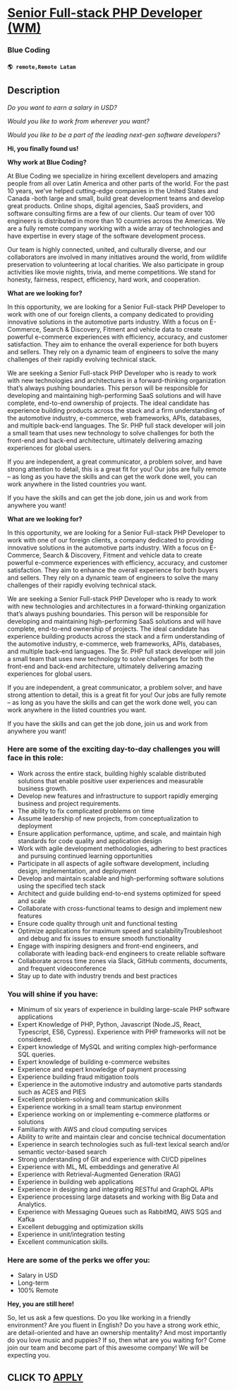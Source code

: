 # [Senior Full-stack PHP Developer (WM)](https://www.remotewlb.com/apply/senior-full-stack-php-developer-wm)  
### Blue Coding  
#### `🌎 remote,Remote Latam`  

## Description

 _Do you want to earn a salary in USD?_

 _Would you like to work from wherever you want?_

 _Would you like to be a part of the leading next-gen software developers?_

  

 **Hi, you finally found us!**

  

**Why work at Blue Coding?**

  

At Blue Coding we specialize in hiring excellent developers and amazing people from all over Latin America and other parts of the world. For the past 10 years, we’ve helped cutting-edge companies in the United States and Canada -both large and small, build great development teams and develop great products. Online shops, digital agencies, SaaS providers, and software consulting firms are a few of our clients. Our team of over 100 engineers is distributed in more than 10 countries across the Americas. We are a fully remote company working with a wide array of technologies and have expertise in every stage of the software development process.

  

Our team is highly connected, united, and culturally diverse, and our collaborators are involved in many initiatives around the world, from wildlife preservation to volunteering at local charities. We also participate in group activities like movie nights, trivia, and meme competitions. We stand for honesty, fairness, respect, efficiency, hard work, and cooperation.

  

 **What are we looking for?**

  

In this opportunity, we are looking for a Senior Full-stack PHP Developer to work with one of our foreign clients, a company dedicated to providing innovative solutions in the automotive parts industry. With a focus on E-Commerce, Search & Discovery, Fitment and vehicle data to create powerful e-commerce experiences with efficiency, accuracy, and customer satisfaction. They aim to enhance the overall experience for both buyers and sellers. They rely on a dynamic team of engineers to solve the many challenges of their rapidly evolving technical stack.

  

We are seeking a Senior Full-stack PHP Developer who is ready to work with new technologies and architectures in a forward-thinking organization that’s always pushing boundaries. This person will be responsible for developing and maintaining high-performing SaaS solutions and will have complete, end-to-end ownership of projects. The ideal candidate has experience building products across the stack and a firm understanding of the automotive industry, e-commerce, web frameworks, APIs, databases, and multiple back-end languages. The Sr. PHP full stack developer will join a small team that uses new technology to solve challenges for both the front-end and back-end architecture, ultimately delivering amazing experiences for global users.

  

If you are independent, a great communicator, a problem solver, and have strong attention to detail, this is a great fit for you! Our jobs are fully remote – as long as you have the skills and can get the work done well, you can work anywhere in the listed countries you want.

If you have the skills and can get the job done, join us and work from anywhere you want!

  

 **What are we looking for?**

  

In this opportunity, we are looking for a Senior Full-stack PHP Developer to work with one of our foreign clients, a company dedicated to providing innovative solutions in the automotive parts industry. With a focus on E-Commerce, Search & Discovery, Fitment and vehicle data to create powerful e-commerce experiences with efficiency, accuracy, and customer satisfaction. They aim to enhance the overall experience for both buyers and sellers. They rely on a dynamic team of engineers to solve the many challenges of their rapidly evolving technical stack.

  

We are seeking a Senior Full-stack PHP Developer who is ready to work with new technologies and architectures in a forward-thinking organization that’s always pushing boundaries. This person will be responsible for developing and maintaining high-performing SaaS solutions and will have complete, end-to-end ownership of projects. The ideal candidate has experience building products across the stack and a firm understanding of the automotive industry, e-commerce, web frameworks, APIs, databases, and multiple back-end languages. The Sr. PHP full stack developer will join a small team that uses new technology to solve challenges for both the front-end and back-end architecture, ultimately delivering amazing experiences for global users.

  

If you are independent, a great communicator, a problem solver, and have strong attention to detail, this is a great fit for you! Our jobs are fully remote – as long as you have the skills and can get the work done well, you can work anywhere in the listed countries you want.

If you have the skills and can get the job done, join us and work from anywhere you want!

  

### Here are some of the exciting day-to-day challenges you will face in this role:

* Work across the entire stack, building highly scalable distributed solutions that enable positive user experiences and measurable business growth.
* Develop new features and infrastructure to support rapidly emerging business and project requirements.
* The ability to fix complicated problems on time
* Assume leadership of new projects, from conceptualization to deployment
* Ensure application performance, uptime, and scale, and maintain high standards for code quality and application design
* Work with agile development methodologies, adhering to best practices and pursuing continued learning opportunities
* Participate in all aspects of agile software development, including design, implementation, and deployment
* Develop and maintain scalable and high-performing software solutions using the specified tech stack
* Architect and guide building end-to-end systems optimized for speed and scale
* Collaborate with cross-functional teams to design and implement new features
* Ensure code quality through unit and functional testing
* Optimize applications for maximum speed and scalabilityTroubleshoot and debug and fix issues to ensure smooth functionality
* Engage with inspiring designers and front-end engineers, and collaborate with leading back-end engineers to create reliable software
* Collaborate across time zones via Slack, GitHub comments, documents, and frequent videoconference
* Stay up to date with industry trends and best practices

  

### You will shine if you have:

* Minimum of six years of experience in building large-scale PHP software applications
* Expert Knowledge of PHP, Python, Javascript (Node.JS, React, Typescript, ES6, Cypress). Experience with PHP frameworks will not be considered.
* Expert knowledge of MySQL and writing complex high-performance SQL queries.
* Expert knowledge of building e-commerce websites
* Experience and expert knowledge of payment processing
* Experience building fraud mitigation tools
* Experience in the automotive industry and automotive parts standards such as ACES and PIES
* Excellent problem-solving and communication skills
* Experience working in a small team startup environment
* Experience working on or implementing e-commerce platforms or solutions
* Familiarity with AWS and cloud computing services
* Ability to write and maintain clear and concise technical documentation
* Experience in search technologies such as full-text lexical search and/or semantic vector-based search
* Strong understanding of Git and experience with CI/CD pipelines
* Experience with ML, ML embeddings and generative AI
* Experience with Retrieval-Augmented Generation (RAG)
* Experience in building web applications
* Experience in designing and integrating RESTful and GraphQL APIs
* Experience processing large datasets and working with Big Data and Analytics.
* Experience with Messaging Queues such as RabbitMQ, AWS SQS and Kafka
* Excellent debugging and optimization skills
* Experience in unit/integration testing
* Excellent communication skills.

  

### Here are some of the perks we offer you:

* Salary in USD
* Long-term
* 100% Remote

  

 **Hey, you are still here!**

  

So, let us ask a few questions. Do you like working in a friendly environment? Are you fluent in English? Do you have a strong work ethic, are detail-oriented and have an ownership mentality? And most importantly do you love music and puppies? If so, then what are you waiting for? Come join our team and become part of this awesome company! We will be expecting you.

  
## CLICK TO [APPLY](https://www.remotewlb.com/apply/senior-full-stack-php-developer-wm)

